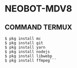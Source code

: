 # NEOBOT-MDV8
## COMMAND TERMUX
```$ pkg update && pkg upgrade
$ pkg install mc
$ pkg install git
$ pkg install yarn
$ pkg install nodejs
$ pkg install libwebp
$ pkg install ffmpeg```
